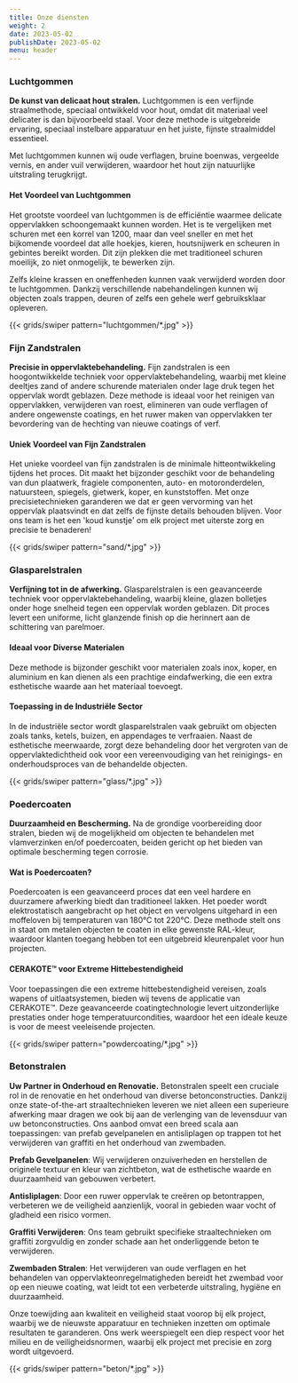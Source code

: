 ```yaml
---
title: Onze diensten
weight: 2
date: 2023-05-02
publishDate: 2023-05-02
menu: header
---
```


### Luchtgommen

**De kunst van delicaat hout stralen.** Luchtgommen is een verfijnde straalmethode, speciaal ontwikkeld voor hout, omdat dit materiaal veel delicater is dan bijvoorbeeld staal. Voor deze methode is uitgebreide ervaring, speciaal instelbare apparatuur en het juiste, fijnste straalmiddel essentieel.

Met luchtgommen kunnen wij oude verflagen, bruine boenwas, vergeelde vernis, en ander vuil verwijderen, waardoor het hout zijn natuurlijke uitstraling terugkrijgt.

#### Het Voordeel van Luchtgommen

Het grootste voordeel van luchtgommen is de efficiëntie waarmee delicate oppervlakken schoongemaakt kunnen worden. Het is te vergelijken met schuren met een korrel van 1200, maar dan veel sneller en met het bijkomende voordeel dat alle hoekjes, kieren, houtsnijwerk en scheuren in gebintes bereikt worden. Dit zijn plekken die met traditioneel schuren moeilijk, zo niet onmogelijk, te bewerken zijn.

Zelfs kleine krassen en oneffenheden kunnen vaak verwijderd worden door te luchtgommen. Dankzij verschillende nabehandelingen kunnen wij objecten zoals trappen, deuren of zelfs een gehele werf gebruiksklaar opleveren.

{{< grids/swiper pattern="luchtgommen/*.jpg" >}}

### Fijn Zandstralen

**Precisie in oppervlaktebehandeling.** Fijn zandstralen is een hoogontwikkelde techniek voor oppervlaktebehandeling, waarbij met kleine deeltjes zand of andere schurende materialen onder lage druk tegen het oppervlak wordt geblazen. Deze methode is ideaal voor het reinigen van oppervlakken, verwijderen van roest, elimineren van oude verflagen of andere ongewenste coatings, en het ruwer maken van oppervlakken ter bevordering van de hechting van nieuwe coatings of verf.

#### Uniek Voordeel van Fijn Zandstralen

Het unieke voordeel van fijn zandstralen is de minimale hitteontwikkeling tijdens het proces. Dit maakt het bijzonder geschikt voor de behandeling van dun plaatwerk, fragiele componenten, auto- en motoronderdelen, natuursteen, spiegels, gietwerk, koper, en kunststoffen. Met onze precisietechnieken garanderen we dat er geen vervorming van het oppervlak plaatsvindt en dat zelfs de fijnste details behouden blijven. Voor ons team is het een 'koud kunstje' om elk project met uiterste zorg en precisie te benaderen!

{{< grids/swiper pattern="sand/*.jpg" >}}

### Glasparelstralen

**Verfijning tot in de afwerking.** Glasparelstralen is een geavanceerde techniek voor oppervlaktebehandeling, waarbij kleine, glazen bolletjes onder hoge snelheid tegen een oppervlak worden geblazen. Dit proces levert een uniforme, licht glanzende finish op die herinnert aan de schittering van parelmoer.

#### Ideaal voor Diverse Materialen

Deze methode is bijzonder geschikt voor materialen zoals inox, koper, en aluminium en kan dienen als een prachtige eindafwerking, die een extra esthetische waarde aan het materiaal toevoegt.

#### Toepassing in de Industriële Sector

In de industriële sector wordt glasparelstralen vaak gebruikt om objecten zoals tanks, ketels, buizen, en appendages te verfraaien. Naast de esthetische meerwaarde, zorgt deze behandeling door het vergroten van de oppervlaktedichtheid ook voor een vereenvoudiging van het reinigings- en onderhoudsproces van de behandelde objecten.

{{< grids/swiper pattern="glass/*.jpg" >}}

### Poedercoaten

**Duurzaamheid en Bescherming.** Na de grondige voorbereiding door stralen, bieden wij de mogelijkheid om objecten te behandelen met vlamverzinken en/of poedercoaten, beiden gericht op het bieden van optimale bescherming tegen corrosie.

#### Wat is Poedercoaten?

Poedercoaten is een geavanceerd proces dat een veel hardere en duurzamere afwerking biedt dan traditioneel lakken. Het poeder wordt elektrostatisch aangebracht op het object en vervolgens uitgehard in een moffeloven bij temperaturen van 180°C tot 220°C. Deze methode stelt ons in staat om metalen objecten te coaten in elke gewenste RAL-kleur, waardoor klanten toegang hebben tot een uitgebreid kleurenpalet voor hun projecten.

#### CERAKOTE™ voor Extreme Hittebestendigheid

Voor toepassingen die een extreme hittebestendigheid vereisen, zoals wapens of uitlaatsystemen, bieden wij tevens de applicatie van CERAKOTE™. Deze geavanceerde coatingtechnologie levert uitzonderlijke prestaties onder hoge temperatuurcondities, waardoor het een ideale keuze is voor de meest veeleisende projecten.

{{< grids/swiper pattern="powdercoating/*.jpg" >}}

### Betonstralen

**Uw Partner in Onderhoud en Renovatie.** Betonstralen speelt een cruciale rol in de renovatie en het onderhoud van diverse betonconstructies. Dankzij onze state-of-the-art straaltechnieken leveren we niet alleen een superieure afwerking maar dragen we ook bij aan de verlenging van de levensduur van uw betonconstructies. Ons aanbod omvat een breed scala aan toepassingen: van prefab gevelpanelen en antisliplagen op trappen tot het verwijderen van graffiti en het onderhoud van zwembaden.

**Prefab Gevelpanelen**: Wij verwijderen onzuiverheden en herstellen de originele textuur en kleur van zichtbeton, wat de esthetische waarde en duurzaamheid van gebouwen verbetert.

**Antisliplagen**: Door een ruwer oppervlak te creëren op betontrappen, verbeteren we de veiligheid aanzienlijk, vooral in gebieden waar vocht of gladheid een risico vormen.

**Graffiti Verwijderen**: Ons team gebruikt specifieke straaltechnieken om graffiti zorgvuldig en zonder schade aan het onderliggende beton te verwijderen.

**Zwembaden Stralen**: Het verwijderen van oude verflagen en het behandelen van oppervlakteonregelmatigheden bereidt het zwembad voor op een nieuwe coating, wat leidt tot een verbeterde uitstraling, hygiëne en duurzaamheid.

Onze toewijding aan kwaliteit en veiligheid staat voorop bij elk project, waarbij we de nieuwste apparatuur en technieken inzetten om optimale resultaten te garanderen. Ons werk weerspiegelt een diep respect voor het milieu en de veiligheidsnormen, waarbij elk project met precisie en zorg wordt uitgevoerd.

{{< grids/swiper pattern="beton/*.jpg" >}}
